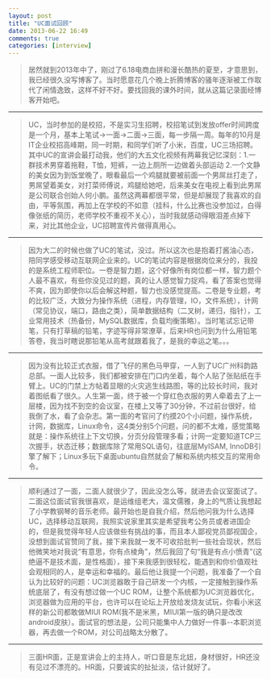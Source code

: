 ```yaml
---
layout: post
title: "UC面试回顾"
date: 2013-06-22 16:49
comments: true
categories: [interview]
---
```


> 居然就到2013年中了，刚过了6.18电商血拼和漫长酷热的夏至，才意思到，我已经很久没写博客了。当时愿意花几个晚上折腾博客的骚年逐渐被工作取代了闲情逸致，这样不好不好。要找回我的课外时间，就从这篇记录面经博客开始吧。

----

> UC，当时参加的是校招，不是实习生招聘，校招笔试到发放offer时间跨度是一个月，基本上笔试->一面->二面->三面，每一步隔一周。每年的10月是IT企业校招高峰期，同一时期，和同学们听了小米，百度，UC三场招聘。其中UC的宣讲会最打动我，他们的大五文化视频有两幕我记忆深刻：1.一群技术男穿着拖鞋，T恤，短裤，一边上厕所一边做着头部运动 2.一个文静的美女因为到饭堂晚了，眼看最后一个鸡腿就要被前面一个男屌丝打走了，男屌望着美女，对打菜师傅说，鸡腿给她吧，后来美女在电视上看到此男屌是公司联合创始人何小鹏。虽然这两幕都很平常，但是却展现了我喜欢的自由，平等氛围，再加上在学校的不如意（挂科，什么比赛也没参加过，白得像张纸的简历，老师学校不重视不关心），当时我就感动得眼泪差点掉下来，对比其他企业，UC招聘宣传片做得真用心。

----

> 因为大二的时候也做了UC的笔试，没过。所以这次也是抱着打酱油心态，陪同学感受移动互联网企业来的。UC的笔试内容是根据岗位来分的，我投的是系统工程师职位。一卷是智力题，这个好像所有岗位都一样，智力题个人最不喜欢，有些你没见过的题，真的让人感觉智力捉鸡，看了答案也觉得不爽，因为即使你以后会解这种题，智力也没感觉提高。二卷是专业题，考的比较广泛，大致分为操作系统（进程，内存管理，IO，文件系统），计网（常见协议，端口，路由之类），简单数据结构（二叉树，递归，指针），工业常用技术（热备份，MySQL数据库，负载均衡策略）。当时笔试忘记带笔，只有打草稿的铅笔，字迹写得非常潦草，后来HR也问到为什么用铅笔答卷，我当时瞎说那铅笔从高考就跟着我了，是我的幸运之笔。。。

----

> 因为没有比较正式衣服，借了飞仔的黑色马甲穿，一人到了UC广州科韵路总部。一面人比较多，我们都被安排在门口内坐着，每个人贴了张贴纸在手臂上。UC的门禁上方帖着显眼的火灾逃生线路图，等的比较长时间，我对着图纸看了很久。人生第一面，终于被一个穿红色衣服的男人牵着去了上一层楼，因为找不到空的会议室，在楼上又等了30分钟，不过前台很好，给我倒了水，看了会杂志。第一面的考官问了约摸20个小问题，操作系统，计网，数据库，Linux命令，这4类分别5个问题，问的都不太难，感觉策略就是：操作系统往上下文切换，分页分段管理多看；计网一定要知道TCP三次握手，状态迁移；数据库除了常用SQL语句，往底层MyISAM, InnoDB引擎了解下；Linux多玩下桌面ubuntu自然就会了解和系统内核交互的常用命令。

----

> 顺利通过了一面，二面人就很少了，因此没怎么等，就进去会议室面试了。二面这位面试官我很喜欢，是运维组老大，温文儒雅，身上的气质让我想起了小学教钢琴的音乐老师。最开始也是自我介绍，然后他问我为什么选择UC，选择移动互联网，我照实说家里其实是希望我考公务员或者进国企的，但是我觉得年轻人应该做些有挑战的事，而且本人鄙视党员鄙视国企，没想到面试官赞同了我，接下来我就一发不可收拾批判一些社会现状，然后他微笑地对我说“有意思，你有点棱角”，然后我回了句“我是有点小愤青”(这绝逼不是技术面，是性格面），接下来我感到很轻松，能遇到和你价值观社会观相同的人，是幸运和幸福的。最后他让我提一个问题，我准备了一个自认为比较好的问题：UC浏览器敢于自己研发一个内核，一定接触到操作系统底层了，有没有想过做一个UC ROM，让整个系统都为UC浏览器优化，浏览器做为应用的平台，也许可以在论坛上开放给发烧友试玩，你看小米这样的新公司都敢做MIUI ROM(我不是米黑，MIUI第一版的确只是改改android皮肤）。面试官的想法是，公司只能集中人力做好一件事--本职浏览器，再去做一个ROM，对公司战略太分散了。

----

> 三面HR面，正是宣讲会上的主持人，听口音是东北妞，身材很好，HR还没有见过不漂亮的。HR面，只要诚实的扯扯淡，估计就好了。


